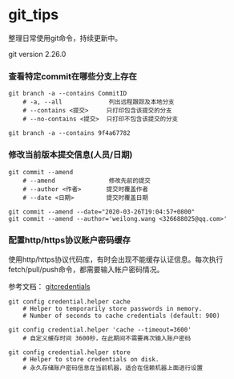 # git_tips
整理日常使用git命令，持续更新中。

git version 2.26.0


### 查看特定commit在哪些分支上存在
```
git branch -a --contains CommitID
    # -a, --all             列出远程跟踪及本地分支
    # --contains <提交>     只打印包含该提交的分支
    # --no-contains <提交>  只打印不包含该提交的分支

git branch -a --contains 9f4a67782
```

### 修改当前版本提交信息(人员/日期)
```
git commit --amend
    # --amend               修改先前的提交
    # --author <作者>       提交时覆盖作者
    # --date <日期>         提交时覆盖日期

git commit --amend --date="2020-03-26T19:04:57+0800"
git commit --amend --author='weilong.wang <326688025@qq.com>'
```

### 配置http/https协议账户密码缓存
使用http/https协议代码库，有时会出现不能缓存认证信息。每次执行fetch/pull/push命令，都需要输入帐户密码情况。

参考文档： [gitcredentials](https://git-scm.com/docs/gitcredentials)
```
git config credential.helper cache  
    # Helper to temporarily store passwords in memory.
    # Number of seconds to cache credentials (default: 900)

git config credential.helper 'cache --timeout=3600'
    # 自定义缓存时间 3600秒，在此期间不需要再次输入账户密码

git config credential.helper store
    # Helper to store credentials on disk.
    # 永久存储账户密码信息在当前机器，适合在信赖机器上面进行设置
```
